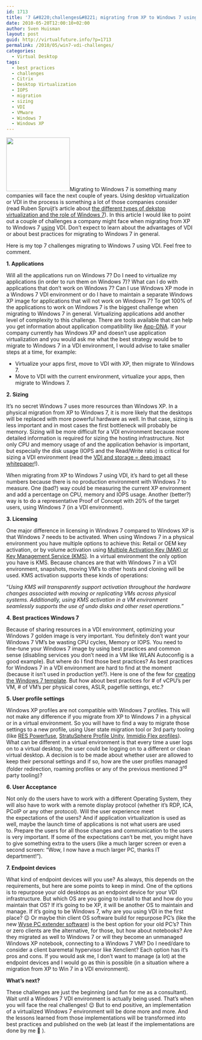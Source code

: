```yaml
---
id: 1713
title: '7 &#8220;challenges&#8221; migrating from XP to Windows 7 using VDI'
date: 2010-05-20T12:00:10+02:00
author: Sven Huisman
layout: post
guid: http://virtualfuture.info/?p=1713
permalink: /2010/05/win7-vdi-challenges/
categories:
  - Virtual Desktop
tags:
  - best practices
  - challenges
  - Citrix
  - Desktop Virtualization
  - IOPS
  - migration
  - sizing
  - VDI
  - VMware
  - Windows 7
  - Windows XP
---
```

[](https://svenhuisman.com/wp-content/uploads/2010/05/windows_7.jpg)

[<img class="alignright size-thumbnail wp-image-1717" title="WIN7" src="https://svenhuisman.com/wp-content/uploads/2010/05/WIN7-200x200.png" alt="" width="169" height="143" />](https://svenhuisman.com/wp-content/uploads/2010/05/WIN7.png)Migrating to Windows 7 is something many companies will face the next couple of years. Using desktop virtualization or VDI in the process is something a lot of those companies consider (read Ruben Spruijt&#8217;s article about <a title="Desktop virtualization Win 7" href="http://www.brianmadden.com/blogs/rubenspruijt/archive/2010/02/22/desktop-virtualization-and-the-power-of-windows-7.aspx" target="_blank">the different types of dekstop virtualization and the role of Windows 7</a>). In this article I would like to point out a couple of challenges a company might face when migrating from XP to Windows 7 <span style="text-decoration: underline;">using</span> VDI. Don&#8217;t expect to learn about the advantages of VDI or about best practices for migrating to Windows 7 in general<span>. </span>

<span>Here is my top 7 challenges migrating to Windows 7 using VDI. Feel free to comment.<!--more--></span>

**1. Applications**

<span>Will all the applications run on Windows 7? Do I need to <span>virtualize</span> my applications (in order to run them on Windows 7)? What can I do with applications that don&#8217;t work on Windows 7? Can I use Windows XP mode in a Windows 7 VDI environment or do I have to maintain a separate Windows XP image for applications that will not work on Windows 7? To get 100% of the applications to work on Windows 7 is the biggest challenge when migrating to Windows 7 in general. <span>Virtualizing</span> applications add another level of complexity to this challenge. There are tools available that can help you get information about application </span>compatibility <span>like <a title="App-DNA" href="http://www.app-dna.com/Solutions/Moving-to-Windows-7.aspx" target="_blank">App-DNA</a>. If your company currently has Windows XP and doesn&#8217;t use application <span>virtualization</span> and you would ask me what the best strategy would be to migrate to Windows 7 in a VDI environment, I would advise to take smaller steps at a time, for example:</span>

  * <span><span>Virtualize</span> your apps first, move to VDI with XP, then migrate to Windows 7.</span>
  * <span>Move to VDI with the current environment, <span>virtualize</span> your apps, then migrate to Windows 7.</span>

**2. Sizing**

It&#8217;s no secret Windows 7 uses more resources than Windows XP. In a physical migration from XP to Windows 7, it is more likely that the desktops will be replaced with more powerful hardware as well. In that case, sizing is less important and in most cases the first bottleneck will probably be memory. Sizing will be more difficult for a VDI environment because more detailed information is required for sizing the hosting infrastructure. Not only CPU and memory usage of and the application behavior is important, but especially the disk usage (IOPS and the Read/Write ratio) is critical for sizing a VDI environment (read the <a href="http://www.brianmadden.com/blogs/rubenspruijt/archive/2010/05/02/vdi-and-storage-deep-impact.aspx" target="_blank"><span>VDI and storage = deep impact <span>whitepaper</span></span></a>!).

When migrating from XP to Windows 7 using VDI, it&#8217;s hard to get all these numbers because there is no production environment with Windows 7 to measure. One (bad?) way could be measuring the current XP environment and add a percentage on CPU, memory and IOPS usage. Another (better?) way is to do a representative Proof of Concept with 20% of the target users, using Windows 7 (in a VDI environment).

**3. Licensing**

One major difference in licensing in Windows 7 compared to Windows XP is that Windows 7 needs to be activated. When using Windows 7 in a physical environment you have multiple options to achieve this: Retail or OEM key activation, or by volume activation using <a href="http://technet.microsoft.com/en-us/library/dd996588.aspx" target="_blank">Multiple Activation Key (MAK) or Key Management Service (KMS)</a>. In a virtual environment the only option you have is KMS. Because chances are that with Windows 7 in a VDI environment, snapshots, moving VM’s to other hosts and cloning will be used. KMS activation supports these kinds of operations:

“_<span>Using KMS will transparently support activation throughout the hardware changes associated with moving or replicating <span>VMs</span> across physical systems. Additionally, using KMS activation in a VM environment seamlessly supports the use of undo disks and other reset operations.</span>_”

**4. Best practices Windows 7**

<span>Because of sharing resources in a VDI environment, optimizing your Windows 7 golden image is very important. You definitely don&#8217;t want your Windows 7 <span>VM&#8217;s</span> be wasting CPU cycles, Memory or IOPS. You need to fine-tune your Windows 7 image by using best practices and common sense (disabling services you don&#8217;t need in a VM like WLAN <span>Autoconfig</span> is a good example). But where do I find those best practices? As best practices for Windows 7 in a VDI environment are hard to find at the moment (because it isn&#8217;t used in production yet?). Here is one of the few for </span><a href="http://www.creedtek.com/?p=37" target="_blank">creating the Windows 7 template</a><span>. But how about best practices for # of <span>vCPU’s</span> per VM, # of <span>VM&#8217;s</span> per physical cores, ASLR, pagefile settings, etc.?</span>

**5. User profile settings**

Windows XP profiles are not compatible with Windows 7 profiles. This will not make any difference if you migrate from XP to Windows 7 in a physical or in a virtual environment. So you will have to find a way to migrate those settings to a new profile, using User state migration tool or 3rd party tooling (like <a href="http://www.ressoftware.com/pm-products.aspx?PageID=174" target="_blank"><span>RES <span>Powerfuse</span></span></a>, <a href="http://www.liquidwarelabs.com/products/profileunity.asp" target="_blank"><span><span>StratuSphere</span> Profile Unity</span></a>, <a href="http://immidio.com/flexprofiles/" target="_blank"><span><span>Immidio</span> Flex profiles</span></a>). What can be different in a virtual environment is that every time a user logs on to a virtual desktop, the user could be logging on to a different or clean virtual desktop. A decision is to be made about whether user are allowed to keep their personal settings and if so, how are the user profiles managed (folder redirection, roaming profiles or any of the previous mentioned 3<sup>rd</sup> party tooling)?

**6. User Acceptance**

<span>Not only do the users have to work with a different Operating System, they will also have to work with a remote display protocol (whether it&#8217;s RDP, ICA, <span>PCoIP</span> or any other protocol). Will the user experience meet the expectations of the users? And if application virtualization is used as well, maybe the launch time of applications is not what users are used to. Prepare the users for all those changes and communication to the users is very important. If some of the expectations can&#8217;t be met, you might have to give something extra to the users (like a much larger screen or even a second screen: &#8220;Wow, I now have a much larger PC, thanks IT department!&#8221;).</span>

**7. Endpoint devices**

<span>What kind of endpoint devices will you use? As always, this depends on the requirements, but here are some points to keep in mind. One of the options is to repurpose your old desktops as an endpoint device for your VDI infrastructure. But which OS are you going to install to that and how do you maintain that OS? If it’s going to be XP, it will be another OS to maintain and manage. If it’s going to be Windows 7, why are you using VDI in the first place? 😉 Or maybe thin client OS software build for repurpose PC’s (like the new </span><a href="http://www.wyse.com/products/software/pcextender/index.asp" target="_blank"><span><span>Wyse</span> PC extender software</span></a><span>) is the best option for your old PC’s? Thin or zero clients are the alternative, for those, but how about notebooks? Are they migrated as well to Windows 7 or will they become an <span>unmanaged</span> Windows XP notebook, connecting to a Windows 7 VM? Do I need/dare to consider a client <span>baremetal</span> <span>hypervisor</span> like <span>Xenclient</span>? Each option has it&#8217;s pros and cons. If you would ask me, I don&#8217;t want to manage (a lot) at the endpoint devices and I would go as thin is possible (in a situation where a migration from XP to Win 7 in a VDI environment).</span>

**What&#8217;s next?**

These challenges are just the beginning (and fun for me as a consultant). Wait until a Windows 7 VDI environment is actually being used. That’s when you will face the real challenges! 😉 But to end positive, an implementation of a virtualized Windows 7 environment will be done more and more. And the lessons learned from those implementations will be transformed into best practices and published on the web (at least if the implementations are done by me 🙂 ).